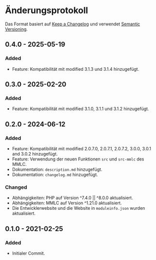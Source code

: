 # Änderungsprotokoll
Das Format basiert auf [Keep a Changelog](https://keepachangelog.com/en/1.0.0/) und verwendet [Semantic Versioning](https://semver.org/spec/v2.0.0.html).

## 0.4.0 - 2025-05-19
### Added
- Feature: Kompatibilität mit modified 3.1.3 und 3.1.4 hinzugefügt.

## 0.3.0 - 2025-02-20
### Added
- Feature: Kompatibilität mit modified 3.1.0, 3.1.1 und 3.1.2 hinzugefügt.

## 0.2.0 - 2024-06-12
### Added
- Feature: Kompatibilität mit modified 2.0.7.0, 2.0.7.1, 2.0.7.2, 3.0.0, 3.0.1 and 3.0.2 hinzugefügt.
- Feature: Verwendung der neuen Funktionen `src` und `src-mmlc` des MMLC.
- Dokumentation: `description.md` hinzugefügt.
- Dokumentation: `changelog.md` hinzugefügt.

### Changed
- Abhängigkeiten: PHP auf Version ^7.4.0 || ^8.0.0 aktualisiert. 
- Abhängigkeiten: MMLC auf Version ^1.21.0 aktualisiert.
- Die Entwicklerwebsite und die Website in `moduleinfo.json` wurden aktualisiert.


## 0.1.0 - 2021-02-25
### Added
- Initialer Commit.